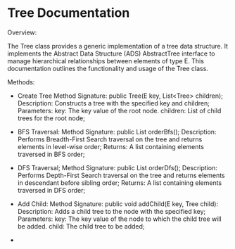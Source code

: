 # Tree Documentation

Overview:

The Tree<E> class provides a generic implementation of a tree data structure. It implements the Abstract Data Structure (ADS) AbstractTree<E> interface to manage hierarchical relationships between elements of type E. This documentation outlines the functionality and usage of the Tree<E> class.

Methods:

* Create Tree Method Signature: public Tree(E key, List<Tree<E>> children); Description: Constructs a tree with the specified key and children; Parameters: key: The key value of the root node. children: List of child trees for the root node;

* BFS Traversal: Method Signature: public List<E> orderBfs(); Description: Performs Breadth-First Search traversal on the tree and returns elements in level-wise order; Returns: A list containing elements traversed in BFS order;

* DFS Traversal; Method Signature: public List<E> orderDfs(); Description: Performs Depth-First Search traversal on the tree and returns elements in descendant before sibling order; Returns: A list containing elements traversed in DFS order;

* Add Child: Method Signature: public void addChild(E key, Tree<E> child): Description: Adds a child tree to the node with the specified key; Parameters: key: The key value of the node to which the child tree will be added. child: The child tree to be added;

* 
 

  

  

